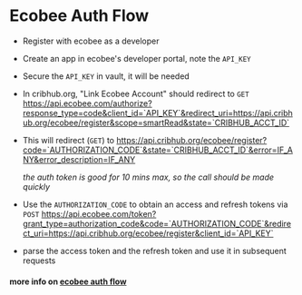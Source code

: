 
# Ecobee Auth Flow

* Register with ecobee as a developer

* Create an app in ecobee's developer portal, note the `API_KEY`

* Secure the `API_KEY` in vault, it will be needed

* In cribhub.org, "Link Ecobee Account" should redirect to `GET` https://api.ecobee.com/authorize?response_type=code&client_id=`API_KEY`&redirect_uri=https://api.cribhub.org/ecobee/register&scope=smartRead&state=`CRIBHUB_ACCT_ID`

* This will redirect (`GET`) to https://api.cribhub.org/ecobee/register?code=`AUTHORIZATION_CODE`&state=`CRIBHUB_ACCT_ID`&error=IF_ANY&error_description=IF_ANY

  *the auth token is good for 10 mins max, so the call should be made quickly*

* Use the `AUTHORIZATION_CODE` to obtain an access and refresh tokens via `POST` https://api.ecobee.com/token?grant_type=authorization_code&code=`AUTHORIZATION_CODE`&redirect_uri=https://api.cribhub.org/ecobee/register&client_id=`API_KEY`
  
* parse the access token and the refresh token and use it in subsequent requests

#### more info on [ecobee auth flow](https://www.ecobee.com/home/developer/api/documentation/v1/auth/authz-code-authorization.shtml)
